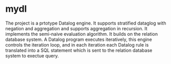 # mydl

The project is a prtotype Datalog engine. It supports stratified dataglog with negation and aggregation and supports aggregation in recursion. 
It implements the semi-naive evaluation algorithm. It builds on the relation database system. A Datalog program executes iteratively, this engine 
controls the iteration loop, and in each iteration each Datalog rule is translated into a SQL statement which is sent to the relation database 
system to exectue query.
